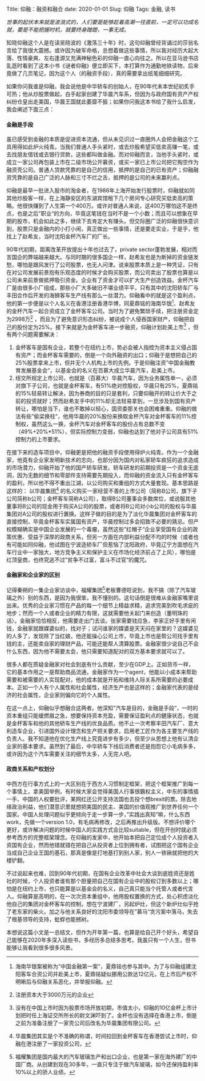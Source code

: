 Title: 仰融：融资和融合
date: 2020-01-01
Slug: 仰融
Tags: 金融, 读书



_世事的起伏本来就是波浪式的，人们要是能够趁着高潮一往直前，一定可以功成名就，要是不能把握时机，就要终身蹭蹬，一事无成。_

知晓仰融这个人是在读吴晓波的《激荡三十年》时，这句仰融曾经背诵过的莎翁名言给了我很大震撼。或许因为破军命格，总想着做这些事情，所以我对经历大起大落、性情豪爽、左右逢源又充满神秘色彩的仰融一直心向往之。所以在亚马逊书店乱逛时看到了这本小书《谜者仰融》便立即买下，本打算作为通勤地铁读物，后来竟做了几页笔记，因为这个人（的融资手段），真的需要拿出纸笔细细研究。

如果你问我谁是仰融，我会说他是中华轿车的创始人，在90年代末本世纪初炙手可热；他从炒股票做起，白手起家创建了华晨汽车系，但因为与政府国有资产产权纠纷仓皇出走美国，华晨王国就此萎靡不振；如果你问我这本书给了我什么启发，我会阐述下面三点：

#### 金融是手段

虽已感受到金融的本质是促进资本流通，但从未见识过一直圈外人会把金融这个工具用得如此炉火纯青。当我们普通人手头紧时，或去炒股希望买低卖高赚一笔，或去找朋友借钱或去银行贷款，这些都叫做金融。而对仰融而言，当他手头紧时，或成立一家公司再包装上市在二级市场公开募资，或买一家已上市公司把它掏空作为融资壳公司。普通人贷款凭靠的是自己的信用，抵押的是自己的已有资产；仰融融资凭靠的是自己广泛的人脉和三寸不烂之舌，抵押的是公司的未来赢利点。

仰融是最早一批进入股市的淘金者，在1986年上海开始发行股票时，仰融就如同其他炒股客一样，在上海静安区的东湖宾馆租下几个房间专心研究买低卖高的策略。他很快赚到了人生第一个400万。或许对普通人来说，这400万哪怕这不是终点，也是之后”职业“的方向，毕竟这笔钱在当时不是一个小数；而且可以想象在早期的股市，机会如此之多，继续下去肯定大有赚头。但交际圈广泛的仰融很快意识到，股票只是金融内的小打小闹，真正做出一些事情，还是要走实业，于是乎，他找上了赵希友，当时沈阳金杯汽车厂的厂长。

90年代初期，距离改革开放提出十年也过去了，private sector蓬勃发展，相对而言国企的弊端越来越大。与同时期的很多国企一样，赵希友也是为断掉的资金链发愁，哪怕是跟风发行了公司股票，也无人问津。说来股票本质上是一种凭证，只有在对公司发展前景抱有乐观态度的时候才会购买股票，而公司卖出了股票也算是以公司未来前景做抵押吸引资金。企业有了资金才可以扩大生产创造效益。金杯汽车厂是由很多小厂组成，那些小厂大多破旧不堪业绩平平，只有其中的沈阳轿车厂与丰田合作后开发的海狮客车生产线有那么一丝潜力。仰融看中的就是这个盈利点，他的第一步便是以个人名义在香港注册香港华博，同夏鼎铭的海南华银[^1]、赵希友的金杯汽车一起合资成立了金杯客车公司。当时为了避免繁琐手续，把注册资金定为2998万[^2] ，而且为了避免意识形态纠纷，被说成个人侵吞国家财产，仰融把自己的股份定为25%。接下来就是为金杯客车进一步融资，仰融计划赴美上市[^3] ，但有两个问题需要解决：

1. 金杯客车是国有企业，若整个在纽约上市，势必会被人指控为资本主义侵占国有资产；而金杯客车需要的，倒是一个向外融资的出口；仰融于是想把自己的25%股票拿来上市，但并无个人机构上市的先例。于是仰融注资”中国金融教育发展基金会“，以基金会的名义在百慕大成立华晨汽车，赴美上市。
2. 纽交所规定上市公司，也就是（百慕大）华晨汽车，因为业务属性单一，必须对旗下子公司，也就是金杯客车，有51%绝对控股权，华晨只有25%，夏鼎铭的15%轻易转让解决，因为券商的目的只是套利，只要仰融开的转让价大于之前的投资就好；然而赵希友手中的11%却无法轻易拿到，一旦涉及到国有资产转让，哪怕是当下，谁也不敢掉以轻心，国资委那关也会困难重重。仰融的做法有些”偷梁换柱“，他用华晨的20%股份来换取金杯汽车对金杯客车的11%控制权，虽然这么一换，金杯汽车对金杯客车的股份占有总数不变（49%+20%*51%），但实际控制力变弱，仰融也达到了他对子公司具有51%控制力的上市要求。


在接下来的造车项目中，仰融更是把他的融资手段使用得炉火纯青。作为一个金融家，他竟有企业家发明新技术的志向，也部分因为国内对私家轿车疯狂的追求造成的市场潜力，仰融开始了他的国产轿车研发。轿车研发的前期投资是一个资金无底洞，因为无数的细节和零部件支持需要先期投入，而仰融的资金流入只有金杯客车的盈利，所以他不得不重出江湖，以公司购买和重组的方式大量套现。基本思路是这样的：
以华晨集团[^4] 的名义购买一家经营不善的上市公司（简称B公司，旗下子公司简称b公司；金杯客车简称A公司），取得B公司董事会多数席位，或说服其他董事将B公司的现金用于购买A公司的股票，或者将B公司对小b公司的股权与华晨集团对A公司的股权进行置换。这样子做的目的是为了淡化华晨集团对金杯客车的直接控制，毕竟金杯客车实属国有资产，华晨控制过多会招致不必要的猜忌。但产权模糊确实是中国企业发展的一个毒瘤，虽然这些”红帽子“企业享受国有企业的政策优惠、受益于深厚的政商关系，但另一方面在内部利益分配不均的时候（或者也有可能如同仰融，他试图在宁波造轿车厂但惹恼了沈阳政府，毕竟辽宁方面想在汽车行业中一家独大，地方竞争主义和保护主义在市场化经济前占了上风），哪怕是红顶皇商，也终究逃不过”贫争不过富，富斗不过官“的魔咒。

#### 金融家和企业家的区别

记得秦朔的一集企业家访谈中，福耀集团[^5]老板曹德旺说到，我不搞（除了汽车玻璃之外）别的东西，是因为我很笨，我不懂别的。这句话倒是很难从金融家嘴里说出来。优秀的企业家习惯在产品的每一个细节上精益求精，追求完美到吹毛求疵的地步；然而一个人或者企业的精力有限，这就需要他关起门来创造（董明珠的话）。金融家恰恰相反，他需要走出门去谈。张家需要钱应急，李家正好手里有闲钱，金融家就跟媒婆似的，找对子；试问谁家的媒婆是天天闷在家里的？这媒婆见的人多了，发现除了当红娘，他还能操心公司上市，毕竟上市也是帮公司找手里有钱的主，还能卖自家的理财产品，可能还能帮人清算股票。金融家很少说自己不会什么东西，因为他不需要太会，他只需要知道配对的双方基本要求就可以了。

很多人都在质疑金融家对社会到底有什么贡献，至少在GDP上。正如货币一样，它的基本作用之一是帮助商品流通，金融家作为一个agent，他能以小成本来帮助需要和被需要的人实现配对，他的成本就是开拓和维持人际关系所需要的必要成本。正如一个人有个人属性和社会属性，经济生产也是这样的；金融家代表的是经济的社会属性，企业家则偏向它的个人属性。

在这一点上，仰融似乎想融合这两者。他深知”汽车是目的，金融是手段“，一时的资本重组只能缓燃眉之急，想要保持资本充盈，需要保证盈利点的健康状态，也就是金杯客车和他的其他轿车生产线的优良品质。他不止一次考察丰田汽车厂、意大利造车企业，引进国外设计理念和生产把关要求，启用老工匠作为各主要生产线的负责人。我不知道他在优化生产线上究竟进步有多少，但至少从思想上他有认清企业家的基本要求。虽然到了最后，中华轿车下线后消费者还是抱怨它小毛病多多，或许因为这个汽车需要关注的细节太多，人无完人吧。

#### 政商关系和产权划分

中西方在行事方式上的一大区别在于西方人习惯制定框架，把这个框架推广到每一个事情上，拿美国举例，有时候大家会觉得美国人行事很霸权主义，中东的事情插一手、中国的人权要批评，某网红还公开支持法国也去投个想brexit的票。除去地缘政治利益，他们潜意识里就想把美国的民主、美国的价值观推广到世界任何一个国家。中国人处理问题似乎更倾向于走一步算一步，”实践出真知“嘛，什么东西work，先做一个version 1.0，有毛病再修改，之后再推出升级版。不想评价哪个更好，或许解决问题的时候中国人的实践方式会比较suitable，但在开创时就必须参考西方的完整框架理念。在仰融的发家中，他开始本把自己定位成个人投资者入资国有企业，然而他错就错在把自己从投资者上位到拥有者，试图把这个国有企业当成自己企业王国的基石，那真是像是打地基打到别人家，别人一铁锹就把他的大楼铲翻。

不过说起来也难，回到90年代初期，在国有企业改革中社会大谈到底姓资还是姓社的时候，个人投资者谁有那个胆量把自己在国有企业中的股权订到多数以上；哪怕是在纽约上市，也只能算是以基金会的名义，自己真只能当个托管人或者代言人。仰融算是高明的，在一次次资本重组中，他用股权置换的方式，处心积虑淡化他自己的集团对金杯客车的控制，想在宁波建厂，另起炉灶，但这个新炉灶似乎抢了老东家的柴火。加之与他关系良好的沈阳市委领导在”慕马“贪污案中落马，失去了根基领导的支持，蚍蜉也能撼树。

本想说这篇小文是一总结文，但作为开年第一篇，也算是给自己开个好头，希望自己能够在2020年多深入读些书，多经历多总结多思考。我虽只有一个人生，但书能够让我看到很多很多风景。



[^1]: 海南华银案被称为”中国金融第一案“，夏鼎铭也参与其中。为了与仰融组建沈阳客车合资公司并赴美上市，夏鼎铭疑似挪用公款达12亿元，在上市后产权不明晰后与仰融关系恶化，并举报仰融。

[^2]: 注册资本大于3000万元的企业

[^3]: 没有在中国上市时因为股票市场开放初期，市值太小，仰融的10亿金杯上市计划把时任上海证交所所长的尉文渊吓到了。金杯也没有选择在香港上市，倒是之前为准备注册了一家壳公司后改名为华晨集团有限公司。

[^4]: 华晨集团其实是个不准确的称谓，时间拉回到金杯客车在香港尝试上市时，仰融在港注册了一家投资公司，

[^5]: 福耀集团是国内最大的汽车玻璃生产和出口企业，也是第一家在海外建厂的中国厂商。从创建到现在30多年，一直只专注于做汽车玻璃，如今还保持盈利率10%以上的骄人业绩。